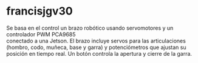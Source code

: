 # francisjgv30
Se basa en el control un brazo robótico usando servomotores y un controlador PWM PCA9685  
conectado a una Jetson. El brazo incluye servos para las articulaciones (hombro, codo, muñeca, base y garra)
y potenciómetros que ajustan su posición en tiempo real. Un botón controla la apertura y cierre de la garra.
